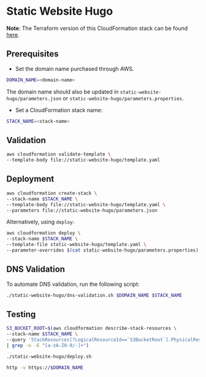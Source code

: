 # Static Website Hugo

**Note**: The Terraform version of this CloudFormation stack can be found [here](https://github.com/infrable-io/terraform-aws-static-website/tree/master/examples/static-website-hugo).

## Prerequisites

* Set the domain name purchased through AWS.

```bash
DOMAIN_NAME=<domain-name>
```

The domain name should also be updated in `static-website-hugo/parameters.json` or `static-website-hugo/parameters.properties`.

* Set a CloudFormation stack name:

```bash
STACK_NAME=<stack-name>
```

## Validation

```bash
aws cloudformation validate-template \
--template-body file://static-website-hugo/template.yaml
```

## Deployment

```bash
aws cloudformation create-stack \
--stack-name $STACK_NAME \
--template-body file://static-website-hugo/template.yaml \
--parameters file://static-website-hugo/parameters.json
```

Alternatively, using `deploy`:

```bash
aws cloudformation deploy \
--stack-name $STACK_NAME \
--template-file static-website-hugo/template.yaml \
--parameter-overrides $(cat static-website-hugo/parameters.properties)
```

## DNS Validation

To automate DNS validation, run the following script:

```bash
./static-website-hugo/dns-validation.sh $DOMAIN_NAME $STACK_NAME
```

## Testing

```bash
S3_BUCKET_ROOT=$(aws cloudformation describe-stack-resources \
--stack-name $STACK_NAME \
--query 'StackResources[?LogicalResourceId==`S3BucketRoot`].PhysicalResourceId' \
| grep -o -E "[a-zA-Z0-9/-]+")
```

```bash
./static-website-hugo/deploy.sh
```

```bash
http -v https://$DOMAIN_NAME
```
